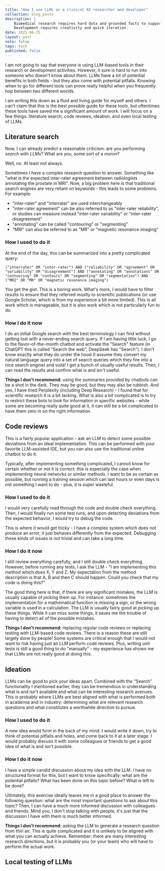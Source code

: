```yaml
---
title: "How I use LLMs as a clinical AI researcher and developer"
collection: blog_posts
description: |
    Biomedical research requires hard data and grounded facts to support experimentation.
    Development requires creativity and quick iteration. 
date: 2025-06-25
layout: post
note: false
tags: tech
published: false
---
```


I am not going to say that everyone is using LLM-based tools in their research or development activities. However, it sure is hard to run into someone who doesn't know about them. LLMs have a lot of potential benefits in both fields - but they also come with potential pitfalls. Knowing when to go for different tools can prove really helpful when you frequently hop between two different worlds. 

I am writing this down as a fluid and living guide for myself and others. I can't claim that this is the best possible guide for these tools, but oftentimes these tools have saved me a significant amount of work. I will focus on a few things: literature search, code reviews, ideation, and even local testing of LLMs.

## Literature search

Now, I can already predict a reasonable criticism: are you performing _search_ with _LLMs_? What are you, some sort of a _moron_?

Well, no. At least not always.

Sometimes I have a complex research question to answer. Something like "what is the expected inter-rater agreement between radiologists annotating the prostate in MRI". Now, a big problem here is that traditional search engines are very reliant on keywords - this leads to some problems. For example:

* "inter-rater" and "interrater" are used interchangeably
* "inter-rater agreement" can be also referred to as "inter-rater reliability", or studies can measure instead "inter-rater variability" or "inter-rater disagreement"
* "annotating" can be called "contouring" or "segmenting"
* "MRI" can also be referred to as "MR" or "magnetic resonance imaging"

### How I used to do it

At the end of the day, this can be summarized into a pretty complicated query:

```
("interrater" OR "inter-rater") AND ("reliability" OR "agreement" OR "variability" OR "disagreement") AND ("annotating" OR "annotations" OR "contouring" OR "contours" OR "segmenting" OR "segmentation") AND ("MRI" OR "MR" OR "magnetic resonance imaging")
```

You get the gist. This is a boring work. What's more, I would have to filter results to ensure that they referred mostly to scientific publications (or use Google Scholar, which is from my experience a bit more limited). This is all work which is manageable, but it is also work which is not particularly fun to do.

### How I do it now

I do an initial Google search with the best terminology I can find without getting lost with a never-ending search query. If I am having little luck, I go to the flavor-of-the-month chatbot and activate the "Search" feature (in ChatGPT this is called "Search the web", DeepSeek has "Search"). I don't know exactly what they do under the hood (I assume they convert my natural language query into a set of search queries which they fire into a nice search engine) and voilà! I get a bunch of usually useful results. Then, I can read the results and confirm what is and isn't useful.

**Things I don't recommend:** using the summaries provided by chatbots can be a shot in the dark. They may be good, but they may also be rubbish. And yes, I have tried Perplexity (including Deep Research) - I found that for scientific research it is a bit lacking. What is also a bit complicated is to try to restrict these bots to look for information in specific websites - while some are becoming really quite good at it, it can still be a bit complicated to have them zero in on the right information.

## Code reviews

This is a fairly popular application - ask an LLM to detect some possible deviations from an ideal implementation. This can be performed with your favorite LLM-assisted IDE, but you can also use the traditional online chatbot to do it.

Typically, after implementing something complicated, I cannot know for certain whether or not it is correct: this is especially the case when implementing neural networks or similar methods. I want to be as certain as possible, but running a training session which can last hours or even days is not something I want to do - plus, it is super wasteful.

### How I used to do it

I would very carefully read through the code and double check everything. Then, I would finally run some test runs, and upon detecting deviations from the expected behavior, I would try to debug the code. 

This is where it would get tricky - I have a complex system which does not produce an error; it just behaves differently from the expected. Debugging these kinds of issues is not trivial and can take a long time.

### How I do it now

I still review everything carefully, and I still double check everything. However, before running any tests, I ask the LLM - "I am implementing this method which does X, Y and Z. My expectation from the method description is that A, B and then C should happen. Could you check that my code is doing this?"

The good thing here is that, if there are any significant mistakes, the LLM is usually capable of picking them up. For instance: sometimes the implementation for a mathematical function is missing a sign, or the wrong variable is used in a calculation. The LLM is usually fairly good at picking up these things. While it can miss some things, it saves me the trouble of having to detect all of the possible mistakes.

**Things I don't recommend:** replacing regular code reviews or replacing testing with LLM-based code reviews. There is a reason these are still largely done by people! Some systems are critical enough that I would not want to risk having just an LLM perform code reviews. Plus, writing unit tests is still a good thing to do "manually" - my experience has shown me that LLMs are not really good at doing this.

## Ideation

LLMs can be good to pick your ideas apart. Combined with the "Search" functionality I mentioned earlier, they can be tremendous in understanding what is and isn't available and what can be interesting research avenues. This is probably where LLMs are best aligned with what is performed both in academia and in industry: determining what are relevant research questions and what constitutes a worthwhile direction to pursue.

### How I used to do it

A new idea would form in the back of my mind. I would write it down, try to think of potential pitfalls and holes, and come back to it at a later stage. I would probably discuss it with some colleagues or friends to get a good idea of what is and isn't possible.

### How I do it now

I have a simple candid discussion about my idea with the LLM. I have no structured format for this, but I want to know specifically: what are the potential pitfalls? What has been done on this topic before? What is left to be done? 

Ultimately, this exercise ideally leaves me in a good place to answer the following question: what are the most important questions to ask about this topic? Then, I can have a much more informed discussion with colleagues and friends. Mind you: I don't stop talking with people, it's just that the discussion I have with them is much better informed.

**Things I don't recommend:** asking the LLM to generate a research question from thin air. This is quite complicated and it is unlikely to be aligned with what you can actually achieve. Remember: there are many interesting research directions, but it is probably you (or your team) who will have to perform the actual work.

## Local testing of LLMs

